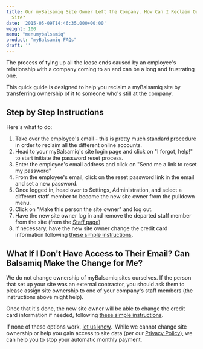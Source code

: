 ```yaml
---
title: Our myBalsamiq Site Owner Left the Company. How Can I Reclaim Our Company's
  Site?
date: '2015-05-09T14:46:35.000+00:00'
weight: 100
menu: "menumybalsamiq"
product: "myBalsamiq FAQs"
draft: ''
---
```


The process of tying up all the loose ends caused by an employee's relationship with a company coming to an end can be a long and frustrating one.

This quick guide is designed to help you reclaim a myBalsamiq site by transferring ownership of it to someone who's still at the company.

## Step by Step Instructions

Here's what to do:

1.  Take over the employee's email - this is pretty much standard procedure in order to reclaim all the different online accounts.
2.  Head to your myBalsamiq's site login page and click on "I forgot, help!" to start initiate the password reset process.
3.  Enter the employee's email address and click on "Send me a link to reset my password"
4.  From the employee's email, click on the reset password link in the email and set a new password.
5.  Once logged in, head over to Settings, Administration, and select a different staff member to become the new site owner from the pulldown menu.
6.  Click on "Make this person the site owner" and log out.
7.  Have the new site owner log in and remove the departed staff member from the site (from the [Staff page](https://docs.balsamiq.com/mybalsamiq/sitesettings/#staff-members))
8.  If necessary, have the new site owner change the credit card information following [these simple instructions](https://docs.balsamiq.com/mybalsamiq/sitesettings/#payment-info).

## What If I Don't Have Access to Their Email? Can Balsamiq Make the Change for Me?

We do not change ownership of myBalsamiq sites ourselves. If the person that set up your site was an external contractor, you should ask them to please assign site ownership to one of your company's staff members (the instructions above might help).

Once that it's done, the new site owner will be able to change the credit card information if needed, following [these simple instructions](https://docs.balsamiq.com/mybalsamiq/sitesettings/#payment-info).

If none of these options work, [let us know](mailto:sales@balsamiq.com?subject=Our%20site%20owner%20left%20and%20we%20need%20help%20canceling%20our%20myBalsamiq%20subscription).  While we cannot change site ownership or help you gain access to site data (per our [Privacy Policy](https://balsamiq.com/legal/privacy/#passwords)), we can help you to stop your automatic monthly payment.
